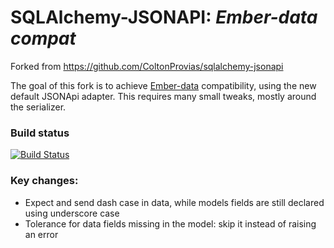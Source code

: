 # SQLAlchemy-JSONAPI: *Ember-data compat*
Forked from https://github.com/ColtonProvias/sqlalchemy-jsonapi

The goal of this fork is to achieve [Ember-data](https://github.com/emberjs/data) compatibility, using the new default JSONApi adapter.
This requires many small tweaks, mostly around the serializer.

### Build status
[![Build Status](https://travis-ci.org/emilecaron/sqlalchemy-jsonapi.svg?branch=master)](https://travis-ci.org/emilecaron/sqlalchemy-jsonapi)

### Key changes:
* Expect and send dash case in data, while models fields are still declared using underscore case
* Tolerance for data fields missing in the model: skip it instead of raising an error

